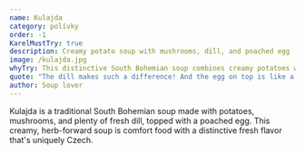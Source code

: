 ```yaml
---
name: Kulajda
category: polívky
order: -1
KarelMustTry: true
description: Creamy potato soup with mushrooms, dill, and poached egg
image: /kulajda.jpg
whyTry: This distinctive South Bohemian soup combines creamy potatoes with mushrooms, dill, and a poached egg floating on top. The dill gives it a unique fresh flavor that sets it apart from other Czech soups.
quote: "The dill makes such a difference! And the egg on top is like a little surprise present."
author: Soup lover
---
```


Kulajda is a traditional South Bohemian soup made with potatoes, mushrooms, and plenty of fresh dill, topped with a poached egg. This creamy, herb-forward soup is comfort food with a distinctive fresh flavor that's uniquely Czech.
